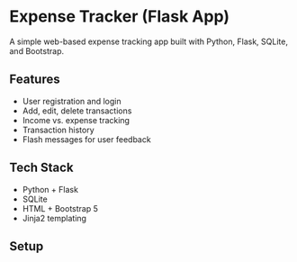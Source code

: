 # Expense Tracker (Flask App)

A simple web-based expense tracking app built with Python, Flask, SQLite, and Bootstrap.

## Features

- User registration and login
- Add, edit, delete transactions
- Income vs. expense tracking
- Transaction history
- Flash messages for user feedback

## Tech Stack

- Python + Flask
- SQLite
- HTML + Bootstrap 5
- Jinja2 templating

## Setup

```bash
